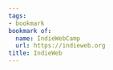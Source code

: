 ```yaml
---
tags:
- bookmark
bookmark of:
  name: IndieWebCamp
  url: https://indieweb.org
title: IndieWeb
---
```

